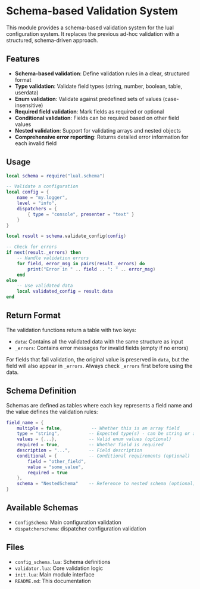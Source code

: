 # Schema-based Validation System

This module provides a schema-based validation system for the lual configuration
system. It replaces the previous ad-hoc validation with a structured,
schema-driven approach.

## Features

- **Schema-based validation**: Define validation rules in a clear, structured format
- **Type validation**: Validate field types (string, number, boolean, table,
  userdata)
- **Enum validation**: Validate against predefined sets of values
  (case-insensitive)
- **Required field validation**: Mark fields as required or optional
- **Conditional validation**: Fields can be required based on other field values
- **Nested validation**: Support for validating arrays and nested objects
- **Comprehensive error reporting**: Returns detailed error information for each
  invalid field

## Usage

```lua
local schema = require("lual.schema")

-- Validate a configuration
local config = {
    name = "my.logger",
    level = "info",
    dispatchers = {
        { type = "console", presenter = "text" }
    }
}

local result = schema.validate_config(config)

-- Check for errors
if next(result._errors) then
    -- Handle validation errors
    for field, error_msg in pairs(result._errors) do
        print("Error in " .. field .. ": " .. error_msg)
    end
else
    -- Use validated data
    local validated_config = result.data
end
```

## Return Format

The validation functions return a table with two keys:

- `data`: Contains all the validated data with the same structure as input
- `_errors`: Contains error messages for invalid fields (empty if no errors)

For fields that fail validation, the original value is preserved in `data`, but
the field will also appear in `_errors`. Always check `_errors` first before
using the data.

## Schema Definition

Schemas are defined as tables where each key represents a field name and the
value defines the validation rules:

```lua
field_name = {
    multiple = false,           -- Whether this is an array field
    type = "string",           -- Expected type(s) - can be string or array
    values = {...},            -- Valid enum values (optional)
    required = true,           -- Whether field is required
    description = "...",       -- Field description
    conditional = {            -- Conditional requirements (optional)
        field = "other_field",
        value = "some_value",
        required = true
    },
    schema = "NestedSchema"    -- Reference to nested schema (optional)
}
```

## Available Schemas

- `ConfigSchema`: Main configuration validation
- `dispatcherschema`: dispatcher configuration validation

## Files

- `config_schema.lua`: Schema definitions
- `validator.lua`: Core validation logic
- `init.lua`: Main module interface
- `README.md`: This documentation

